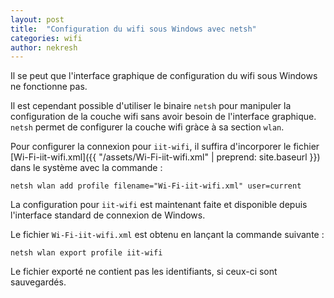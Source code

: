 ```yaml
---
layout: post
title:  "Configuration du wifi sous Windows avec netsh"
categories: wifi
author: nekresh
---
```


Il se peut que l'interface graphique de configuration du wifi sous Windows ne fonctionne pas.

Il est cependant possible d'utiliser le binaire `netsh` pour manipuler la configuration de la couche wifi sans avoir besoin de l'interface graphique.
`netsh` permet de configurer la couche wifi gràce à sa section `wlan`.

Pour configurer la connexion pour `iit-wifi`, il suffira d'incorporer le fichier [Wi-Fi-iit-wifi.xml]({{ "/assets/Wi-Fi-iit-wifi.xml" | preprend: site.baseurl }}) dans le système avec la commande :

    netsh wlan add profile filename="Wi-Fi-iit-wifi.xml" user=current
    
La configuration pour `iit-wifi` est maintenant faite et disponible depuis l'interface standard de connexion de Windows.
    
Le fichier `Wi-Fi-iit-wifi.xml` est obtenu en lançant la commande suivante :

    netsh wlan export profile iit-wifi
    
Le fichier exporté ne contient pas les identifiants, si ceux-ci sont sauvegardés.
